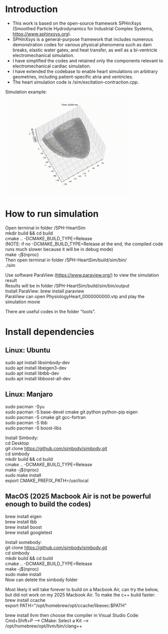 # Introduction
- This work is based on the open-source framework SPHinXsys (Smoothed Particle Hydrodynamics for Industrial Complex Systems, https://www.sphinxsys.org). 
- SPHinXsys is a general-purpose framework that includes numerous demonstration codes for various physical phenomena such as dam breaks, elastic water gates, and heat transfer, as well as a bi-ventricle electromechanical simulation. 
- I have simplified the codes and retained only the components relevant to electromechanical cardiac simulation. 
- I have extended the codebase to enable heart simulations on arbitrary geometries, including patient-specific atria and ventricles.
- The heart simulation code is /sim/excitation-contraction.cpp.

Simulation example:  
<img src="result/0_demo/bi_ventricle_movie.gif" alt="Demo" width="400" />  

# How to run simulation
Open terminal in folder /SPH-HeartSim  
mkdir build && cd build  
cmake .. -DCMAKE_BUILD_TYPE=Release  
(NOTE: if no -DCMAKE_BUILD_TYPE=Release at the end, the compiled code runs much slower because it will be in debug mode)  
make -j$(nproc)  
Then open terminal in folder /SPH-HeartSim/build/sim/bin/  
./sim  

Use software ParaView (https://www.paraview.org/) to view the simulation result  
Results will be in folder /SPH-HeartSim/build/sim/bin/output  
Install ParaView: brew install paraview  
ParaView can open PhysiologyHeart_0000000000.vtp and play the simulation movie  

There are useful codes in the folder "tools".  

# Install dependencies
## Linux: Ubuntu
sudo apt install libsimbody-dev  
sudo apt install libeigen3-dev  
sudo apt install libtbb-dev  
sudo apt install libboost-all-dev  

## Linux: Manjaro
sudo pacman -Syu  
sudo pacman -S base-devel cmake git python python-pip eigen  
sudo pacman -S cmake git gcc-fortran  
sudo pacman -S tbb  
sudo pacman -S boost-libs  

Install Simbody:  
cd Desktop  
git clone https://github.com/simbody/simbody.git  
cd simbody  
mkdir build && cd build  
cmake .. -DCMAKE_BUILD_TYPE=Release  
make -j$(nproc)  
sudo make install  
export CMAKE_PREFIX_PATH=/usr/local  

## MacOS (2025 Macbook Air is not be powerful enough to build the codes)
brew install eigen  
brew install tbb  
brew install boost  
brew install googletest  

Install somebody:  
git clone https://github.com/simbody/simbody.git  
cd simbody  
mkdir build && cd build  
cmake .. -DCMAKE_BUILD_TYPE=Release  
make -j$(nproc)  
sudo make install  
Now can delete the simbody folder  

Most likely it will take forever to build on a Macbook Air, can try the below, but did not work on my 2025 Macbook Air.
To make the c++ build faster:  
brew install ccache  
export PATH="/opt/homebrew/opt/ccache/libexec:$PATH"  

brew install llvm
then choose the compiler in Visual Studio Code: 
Cmd+Shift+P --> CMake: Select a Kit --> /opt/homebrew/opt/llvm/bin/clang++
